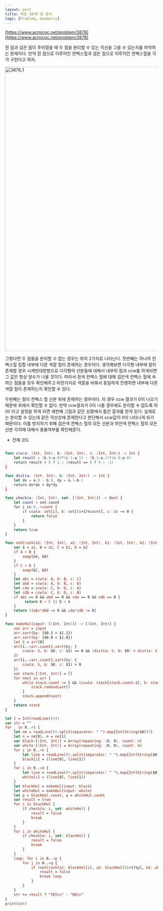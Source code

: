 ```yaml
---
layout: post
title: 백준 3878 점 분리
tags: [Problem, Geometry]
---
```


[https://www.acmicpc.net/problem/3878](https://www.acmicpc.net/problem/3878)

흰 점과 검은 점이 주어졌을 때 두 점을 분리할 수 있는 직선을 그을 수 있는지를 파악하는 문제이다. 만약 흰 점으로 이루어진 컨벡스헐과 검은 점으로 이루어진 컨벡스헐을 각각 구한다고 하자.  

<img width="937" alt="3878_1" src="https://user-images.githubusercontent.com/78075226/122668688-3c5ec000-d1f4-11eb-83cd-e5f51e53833d.png">

그렇다면 두 점들을 분리할 수 없는 경우는 위의 2가지로 나타난다. 첫번째는 하나의 컨벡스헐 집합 내부에 다른 색깔 점이 존재하는 경우이다. 생각해보면 다각형 내부에 점이 존재할 경우 시계반대방향으로 다각형의 선분들에 대해서 내부의 점과 ccw를 하게되면 그 값은 항상 양수가 나올 것이다. 따라서 흰색 컨벡스 헐에 대해 검은색 컨벡스 헐에 속하는 점들을 모두 확인해주고 마찬가지로 색깔을 바꿔서 동일하게 진행하면 내부에 다른 색깔 점이 존재하는지 확인할 수 있다.  

두번째는 점이 컨벡스 헐 선분 위에 존재하는 경우이다. 이 경우 ccw 결과가 0이 나오기 때문에 위에서 확인할 수 없다. 만약 ccw결과가 0이 나올 경우에도 분리할 수 없도록 하라! 라고 설정을 하게 되면 세번째 그림과 같은 상황에서 틀린 결과를 얻게 된다. 실제로는 분리할 수 있는데 같은 직선상에 존재한다고 판단해서 ccw값이 0이 나타나게 되기 때문이다. 이를 방지하기 위해 검은색 컨벡스 헐의 모든 선분과 하얀색 컨벡스 헐의 모든 선분 각각에 대해서 충돌여부를 확인해준다.  

- 전체 코드



```swift

func ccw(a: (Int, Int), b: (Int, Int), c: (Int, Int)) -> Int {
    let result = (b.0-a.0)*(c.1-a.1) - (b.1-a.1)*(c.0-a.0)
    return result > 0 ? 1 : (result == 0 ? 0 : -1)
}

func dist(a: (Int, Int), b: (Int, Int)) -> Int {
    let dx = a.0 - b.0, dy = a.1-b.1
    return dx*dx + dy*dy
}

func check(a: (Int, Int), set: [(Int, Int)]) -> Bool {
    let count = set.count
    for i in 0..<count {
        if ccw(a: set[i], b: set[(i+1)%count], c: a) <= 0 {
            return false
        }
    }
    return true
}

func notCrash(a1: (Int, Int), a2: (Int, Int), b1: (Int, Int), b2: (Int, Int)) -> Bool {
    var A = a1, B = a2, C = b1, D = b2
    if A > B {
        swap(&A, &B)
    }
    if C > D {
        swap(&C, &D)
    }
    let abc = ccw(a: A, b: B, c: C)
    let abd = ccw(a: A, b: B, c: D)
    let cda = ccw(a: C, b: D, c: A)
    let cdb = ccw(a: C, b: D, c: B)
    if abc == 0 && abd == 0 && cda == 0 && cdb == 0 {
         return B < C || D < A
    }
    return !(abc*abd <= 0 && cda*cdb <= 0)
}

func makeHul(input: [(Int, Int)]) -> [(Int, Int)] {
    var arr = input
    arr.sort(by: {$0.1 < $1.1})
    arr.sort(by: {$0.0 < $1.0})
    let S = arr[0]
    arr[1..<arr.count].sort(by: {
        ccw(a: S, b: $0, c: $1) == 0 && (dist(a: S, b: $0) < dist(a: S, b: $1))
    })
    arr[1..<arr.count].sort(by: {
        ccw(a: S, b: $0, c: $1) > 0
    })
    var stack:[(Int, Int)] = []
    for next in arr {
        while stack.count >= 2 && (ccw(a: stack[stack.count-2], b: stack[stack.count-1], c: next) <= 0) {
            stack.removeLast()
        }
        stack.append(next)
    }
    return stack
}

let t = Int(readLine()!)!
var str = ""
for _ in 0..<t {
    let nm = readLine()!.split(separator: " ").map{Int(String($0))!}
    let n = nm[0], m = nm[1]
    var black:[(Int, Int)] = Array(repeating: (0, 0), count: n)
    var white:[(Int, Int)] = Array(repeating: (0, 0), count: m)
    for i in 0..<n {
        let line = readLine()!.split(separator: " ").map{Int(String($0))!}
        black[i] = (line[0], line[1])
    }
    for i in 0..<m {
        let line = readLine()!.split(separator: " ").map{Int(String($0))!}
        white[i] = (line[0], line[1])
    }
    let blackHul = makeHul(input: black)
    let whiteHul = makeHul(input: white)
    let p = blackHul.count, q = whiteHul.count
    var result = true
    for i in blackHul {
        if check(a: i, set: whiteHul) {
            result = false
            break
        }
    }
    for i in whiteHul {
        if check(a: i, set: blackHul) {
            result = false
            break
        }
    }
    loop: for i in 0..<p {
        for j in 0..<q {
            if !notCrash(a1: blackHul[i], a2: blackHul[(i+1)%p], b1: whiteHul[j], b2: whiteHul[(j+1)%q]) {
                result = false
                break loop
            }
        }
    }
    str += result ? "YES\n" : "NO\n"
}
print(str)
```

